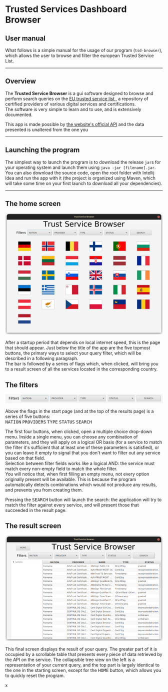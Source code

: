 # Trusted Services Dashboard Browser
## User manual

What follows is a simple manual for the usage of our 
program (`tsd-browser`), which allows the user to browse and filter 
the european Trusted Service List.

---

## Overview

The **Trusted Service Browser** is a gui software designed to 
browse and perform search queries on the 
[EU trusted service list
](https://esignature.ec.europa.eu/efda/tl-browser/#/screen/home), 
a repository of certified providers of various digital services 
and certifications.  
The software is very simple to learn and to use, and is 
extensively documented.

This app is made possible by [the website's 
official API](https://esignature.ec.europa.eu/efda/swagger-ui.html#/)
and the data presented is unaltered from the one you

---

## Launching the program

The simplest way to launch the program is to download the 
release `jar`s for your operating system and launch them 
using `java -jar [filename].jar`.  
You can also download the source code, open the root 
folder with Intellij Idea and run the app with it
(the project is organized 
using Maven, which will take some time on your first 
launch to download all your dependencies).

---

## The home screen

![The home screen](./pictures/home_screen.png)

After a startup period that depends on local 
internet speed, this is the page that should appear. 
Just below the title of the app are the five topmost buttons, 
the primary ways to select your query filter, which will be 
described in a following paragraph.  
The bar is followed by a series of flags which, when clicked, 
will bring you to a result screen of all the services located 
in the corresponding country.

## The filters

![The filter bar](./pictures/filter_bar.png)

Above the flags in the start page (and at the top of the 
results page) is a series of five buttons:  
<kbd>NATION</kbd> <kbd>PROVIDERS</kbd> <kbd>TYPE</kbd>
<kbd>STATUS</kbd> <kbd>SEARCH</kbd>

The first four buttons, when clicked, open a multiple choice 
drop-down menu. Inside a single menu, you can choose any 
combination of parameters, and they will apply on a logical OR 
basis (for a service to match the filter it's sufficient that 
at least one of these parameters is satisfied), or you can leave 
it empty to signal that you don't want to filter out any service 
based on that field.  
Selection between filter fields works like a logical AND: 
the service must match every non-empty field to match the 
whole filter.  
You will notice that, when first filling an empty menu, 
not every option originally present will be available. 
This is because the program automatically detects combinations 
which would not produce any results, and prevents you from 
creating them.

Pressing the <kbd>SEARCH</kbd> button will launch the search: 
the application will try to match the filter against every 
service, and will present those that succeeded in the result 
page.

## The result screen

![The result screen](./pictures/result_screen.png)

This final screen displays the result of your query. The greater 
part of it is occupied by a scrollable table that presents every 
piece of data retrieved by the API on the service. 
The collapsible tree view on the left is a representation of 
your current query, and the top part is largely identical 
to the one in the starting screen, except for 
the <kbd>HOME</kbd> button, which allows you to quickly 
reset the program.

x